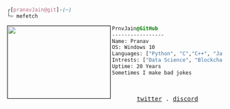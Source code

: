 

```css
┌[pranavJain@git]-(~)
└> mefetch
```

<div style="display:block;text-align:left"><img align="left" src="https://media.tenor.com/ZtuVwa_2f1oAAAAC/kobayashi-san-chi-no-maid-dragon-anime.gif" border="1" style="width:240px;height:170px">
  
  ```css
  PrnvJain@GitHub
  -----------------
  Name: Pranav
  OS: Windows 10
  Languages: ["Python", "C","C++", "Java"]
  Intrests: ["Data Science", "Blockchain"]  
  Uptime: 20 Years
  Sometimes I make bad jokes
  ```
</div>



<br />
<p align="center">
  <samp>
    <a href="https://twitter.com/CalmFUK" target="_blank">twitter</a> .
    <a href="https://discordapp.com/users/720625442662383688" target="_blank">discord</a>  
  </samp>
</p>
